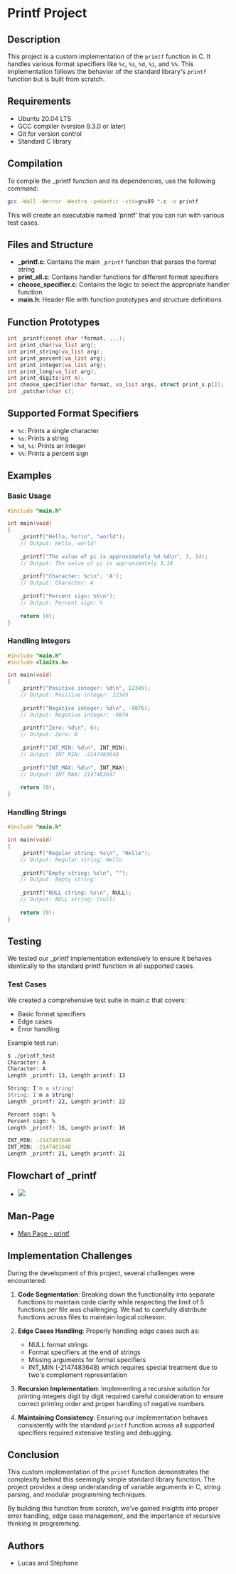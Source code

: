 # Printf Project

## Description
This project is a custom implementation of the `printf` function in C. It handles various format specifiers like `%c`, `%s`, `%d`, `%i`, and `%%`. This implementation follows the behavior of the standard library's `printf` function but is built from scratch.

## Requirements

- Ubuntu 20.04 LTS
- GCC compiler (version 9.3.0 or later)
- Git for version control
- Standard C library

## Compilation

To compile the _printf function and its dependencies, use the following command:

```bash
gcc -Wall -Werror -Wextra -pedantic -std=gnu89 *.c -o printf
```

This will create an executable named 'printf' that you can run with various test cases.

## Files and Structure

- **_printf.c**: Contains the main `_printf` function that parses the format string
- **print_all.c**: Contains handler functions for different format specifiers
- **choose_specifier.c**: Contains the logic to select the appropriate handler function
- **main.h**: Header file with function prototypes and structure definitions

## Function Prototypes

```c
int _printf(const char *format, ...);
int print_char(va_list arg);
int print_string(va_list arg);
int print_percent(va_list arg);
int print_integer(va_list arg);
int print_long(va_list arg);
int print_digits(int n);
int choose_specifier(char format, va_list args, struct print_s p[]);
int _putchar(char c);
```

## Supported Format Specifiers

- `%c`: Prints a single character
- `%s`: Prints a string
- `%d`, `%i`: Prints an integer
- `%%`: Prints a percent sign

## Examples

### Basic Usage

```c
#include "main.h"

int main(void)
{
    _printf("Hello, %s!\n", "world");
    // Output: Hello, world!
    
    _printf("The value of pi is approximately %d.%d\n", 3, 14);
    // Output: The value of pi is approximately 3.14
    
    _printf("Character: %c\n", 'A');
    // Output: Character: A
    
    _printf("Percent sign: %%\n");
    // Output: Percent sign: %
    
    return (0);
}
```

### Handling Integers

```c
#include "main.h"
#include <limits.h>

int main(void)
{
    _printf("Positive integer: %d\n", 12345);
    // Output: Positive integer: 12345
    
    _printf("Negative integer: %d\n", -9876);
    // Output: Negative integer: -9876
    
    _printf("Zero: %d\n", 0);
    // Output: Zero: 0
    
    _printf("INT_MIN: %d\n", INT_MIN);
    // Output: INT_MIN: -2147483648
    
    _printf("INT_MAX: %d\n", INT_MAX);
    // Output: INT_MAX: 2147483647
    
    return (0);
}
```

### Handling Strings

```c
#include "main.h"

int main(void)
{
    _printf("Regular string: %s\n", "Hello");
    // Output: Regular string: Hello
    
    _printf("Empty string: %s\n", "");
    // Output: Empty string: 
    
    _printf("NULL string: %s\n", NULL);
    // Output: NULL string: (null)
    
    return (0);
}
```

## Testing

We tested our _printf implementation extensively to ensure it behaves identically to the standard printf function in all supported cases.

### Test Cases

We created a comprehensive test suite in main.c that covers:
- Basic format specifiers
- Edge cases
- Error handling

Example test run:

```bash
$ ./printf_test
Character: A
Character: A
Length _printf: 13, Length printf: 13

String: I'm a string!
String: I'm a string!
Length _printf: 22, Length printf: 22

Percent sign: %
Percent sign: %
Length _printf: 16, Length printf: 16

INT_MIN: -2147483648
INT_MIN: -2147483648
Length _printf: 21, Length printf: 21
```

## Flowchart of _printf

- <img src="Image/Flowchart_printf.png"/>

## Man-Page

- [Man Page - printf](man_3_printf)

## Implementation Challenges

During the development of this project, several challenges were encountered:

1. **Code Segmentation**: Breaking down the functionality into separate functions to maintain code clarity while respecting the limit of 5 functions per file was challenging. We had to carefully distribute functions across files to maintain logical cohesion.

2. **Edge Cases Handling**: Properly handling edge cases such as:
   - NULL format strings
   - Format specifiers at the end of strings
   - Missing arguments for format specifiers
   - INT_MIN (-2147483648) which requires special treatment due to two's complement representation

3. **Recursion Implementation**: Implementing a recursive solution for printing integers digit by digit required careful consideration to ensure correct printing order and proper handling of negative numbers.

4. **Maintaining Consistency**: Ensuring our implementation behaves consistently with the standard `printf` function across all supported specifiers required extensive testing and debugging.

## Conclusion

This custom implementation of the `printf` function demonstrates the complexity behind this seemingly simple standard library function. The project provides a deep understanding of variable arguments in C, string parsing, and modular programming techniques.

By building this function from scratch, we've gained insights into proper error handling, edge case management, and the importance of recursive thinking in programming.

## Authors
- Lucas and Stéphane
